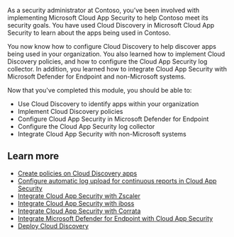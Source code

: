As a security administrator at Contoso, you’ve been involved with implementing Microsoft Cloud App Security to help Contoso meet its security goals. You have used Cloud Discovery in Microsoft Cloud App Security to learn about the apps being used in Contoso. 

You now know how to configure Cloud Discovery to help discover apps being used in your organization. You also learned how to implement Cloud Discovery policies, and how to configure the Cloud App Security log collector. In addition, you learned how to integrate Cloud App Security with Microsoft Defender for Endpoint and non-Microsoft systems.

Now that you've completed this module, you should be able to:

- Use Cloud Discovery to identify apps within your organization
- Implement Cloud Discovery policies
- Configure Cloud App Security in Microsoft Defender for Endpoint
- Configure the Cloud App Security log collector
- Integrate Cloud App Security with non-Microsoft systems

## Learn more

- [Create policies on Cloud Discovery apps](/cloud-app-security/cloud-discovery-policies?azure-portal=true)
- [Configure automatic log upload for continuous reports in Cloud App Security](/cloud-app-security/discovery-docker?azure-portal=true)
- [Integrate Cloud App Security with Zscaler](/cloud-app-security/zscaler-integration?azure-portal=true)
- [Integrate Cloud App Security with iboss](/cloud-app-security/iboss-integration?azure-portal=true)
- [Integrate Cloud App Security with Corrata](/cloud-app-security/corrata-integration?azure-portal=true)
- [Integrate Microsoft Defender for Endpoint with Cloud App Security](/cloud-app-security/mde-integration?azure-portal=true)
- [Deploy Cloud Discovery](/cloud-app-security/set-up-cloud-discovery?azure-portal=true)

